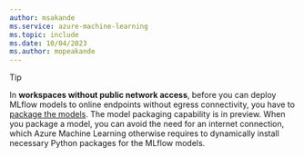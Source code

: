 ```yaml
---
author: msakande
ms.service: azure-machine-learning
ms.topic: include
ms.date: 10/04/2023
ms.author: mopeakande
---
```


> [!TIP]
> In __workspaces without public network access__, before you can deploy MLflow models to online endpoints without egress connectivity, you have to [package the models](../how-to-package-models.md). The model packaging capability is in preview. When you package a model, you can avoid the need for an internet connection, which Azure Machine Learning otherwise requires to dynamically install necessary Python packages for the MLflow models.